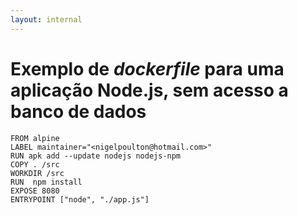 ```yaml
---
layout: internal
---
```


# Exemplo de *dockerfile* para uma aplicação Node.js, sem acesso a banco de dados

```docker
FROM alpine
LABEL maintainer="<nigelpoulton@hotmail.com>"
RUN apk add --update nodejs nodejs-npm
COPY . /src
WORKDIR /src
RUN  npm install
EXPOSE 8080
ENTRYPOINT ["node", "./app.js"]
```
